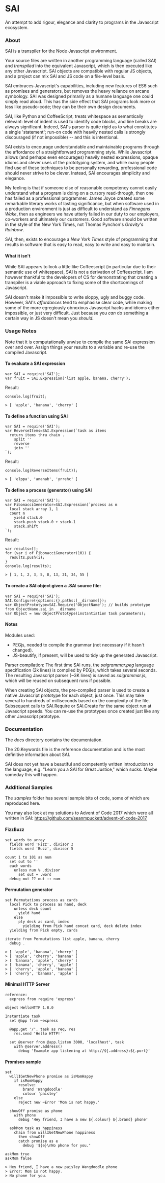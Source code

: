 # SAI
An attempt to add rigour, elegance and clarity to programs in the Javascript ecosystem.

### About

SAI is a transpiler for the Node Javascript environment. 

Your source files are written in another programming language (called SAI) and _transpiled_ into the equivalent Javascript, which is then executed like any other Javascript. SAI objects are compatible with regular JS objects, and a project can mix SAI and JS code on a file-level basis. 

SAI embraces Javascript's capabilities, including new features of ES6 such as promises and generators, but removes the heavy reliance on arcane symbology. SAI was designed primarily as a humane language one could simply read aloud. This has the side effect that SAI programs look more or less like pseudo-code; they can be their own design documents.

SAI, like Python and CoffeeScript, treats whitespace as semantically relevant: level of indent is used to identify code blocks, and line breaks are always significant. Indeed, SAI's parser is quite rigid as to what constitutes a single 'statement'; run-on code with heavily nested calls is strongly discouraged (if not impossible) -- and this is intentional.

SAI exists to encourage understandable and maintainable programs through the affordance of a straightforward programming style. While Javascript allows (and perhaps even encourages) heavily nested expressions, opaque idioms and clever uses of the prototyping system, and while many people find use of these techniques to be personally rewarding, professional code should never strive to be clever. Instead, SAI encourages simplicity and elegance.

My feeling is that if someone else of reasonable competency cannot easily understand what a program is doing on a cursory read-through, then one has failed as a professional programmer. James Joyce created some remarkable literary works of lasting significance, but when software used in a production environment is just as difficult to understand as _Finnegans Wake_, then as engineers we have utterly failed in our duty to our employers, co-workers and ultimately our customers. Good software should be written in the style of the New York Times, not Thomas Pynchon's _Gravity's Rainbow_. 

SAI, then, exists to encourage a _New York Times_ style of programming that results in software that is easy to read, easy to write and easy to maintain. 

#### What it isn't

While SAI appears to look a little like Coffeescript (in particular due to their semantic use of whitespace), SAI is not a derivation of Coffeescript. I am however thankful to the developers of CS for demonstrating that creating a transpiler is a viable approach to fixing some of the shortcomings of Javascript. 

SAI doesn't make it impossible to write sloppy, ugly and buggy code.  However, SAI's _affordances_ tend to emphasise clear code, while making some of the more egregiously obnoxious Javascript hacks and idioms either impossible, or just very difficult. Just because you _can_ do something a certain way in JS doesn't mean you _should_.


### Usage Notes

Note that it is computationally unwise to compile the same SAI expression over and over. Assign things your results to a variable and re-use the compiled Javascript.

#### To evaluate a SAI expression

    var SAI = require('SAI');
    var fruit = SAI.Expression('list apple, banana, cherry');

Result:

    console.log(fruit);
    
    > [ 'apple', 'banana', 'cherry' ]

#### To define a function using SAI

    var SAI = require('SAI');
    var ReverseItems=SAI.Expression(`task as items
      return items thru chain .
        split ''
        reverse
        join ''
    `);

Result:
    
    console.log(ReverseItems(fruit));
    
    > [ 'elppa', 'ananab', 'yrrehc' ]

#### To define a process (generator) using SAI

    var SAI = require('SAI');
    var FibonacciGenerator=SAI.Expression(`process as n
      local stack array 1, 1
      count n
        yield stack.0
        stack.push stack.0 + stack.1
        stack.shift
    `);

Result:

    var results=[];
    for (var i of FibonacciGenerator(10)) {
      results.push(i);
    }
    console.log(results);
    
    > [ 1, 1, 2, 3, 5, 8, 13, 21, 34, 55 ]
    


#### To create a SAI object given a .SAI source file:

    var SAI = require('SAI');
    SAI.Configure({options:{},paths:[__dirname]});
    var ObjectPrototype=SAI.Require('ObjectName'); // builds prototype from ObjectName.sai in __dirname
    var Object = new ObjectPrototype(instantiation task parameters);

    
#### Notes

Modules used: 
- PEGjs, needed to compile the grammar (not necessary if it hasn't changed).
- JS-beautify, if present, will be used to tidy up the generated Javascript. 

Parser compilation: The first time SAI runs, the *saigrammar.peg* language specification (2k lines) is compiled by PEGjs, which takes several seconds. The resulting Javascript parser (~3K lines) is saved as *saigrammar.js*, which will be reused on subsequent runs if possible.

When creating SAI objects, the pre-compiled parser is used to create a native Javascript prototype for each object, just once. This may take several to hundreds of milliseconds based on the complexity of the file. Subsequent calls to SAI.Require or SAI.Create for the same object run at Javascript speeds. You can re-use the prototypes once created just like any other Javascript prototype. 


### Documentation

The _docs_ directory contains the documentation.  

The 20.Keywords file is the reference documentation and is the most definitive information about SAI.

SAI does not yet have a beautiful and competently written introduction to the language, e.g. "Learn you a SAI for Great Justice," which sucks. Maybe someday this will happen.

### Additional Samples

The _samples_ folder has several sample bits of code, some of which are reproduced here.

You may also look at my solutions to Advent of Code 2017 which were all written in SAI: https://github.com/seanmpuckett/advent-of-code-2017



#### FizzBuzz

    set words to array
      fields word 'Fizz', divisor 3
      fields word 'Buzz', divisor 5
    
    count 1 to 101 as num
      set out to ''
      each words
        unless num % .divisor
          set out + .word
      debug out ?? out :: num

#### Permutation generator

    set Permutations process as cards
      local Pick to process as hand, deck
        unless deck count
          yield hand
        else
          ply deck as card, index
            yielding from Pick hand concat card, deck delete index
      yielding from Pick empty, cards

    iterate from Permutations list apple, banana, cherry
      debug .
      
    > [ 'apple', 'banana', 'cherry' ]
    > [ 'apple', 'cherry', 'banana' ]
    > [ 'banana', 'apple', 'cherry' ]
    > [ 'banana', 'cherry', 'apple' ]
    > [ 'cherry', 'apple', 'banana' ]
    > [ 'cherry', 'banana', 'apple' ]

#### Minimal HTTP Server

    reference:
      express from require 'express'

    object HelloHTTP 1.0.0

    Instantiate task
      set @app from ~express
  
      @app.get '/', task as req, res
        res.send 'Hello HTTP!'

      set @server from @app.listen 3000, 'localhost', task
        with @server.address()
          debug 'Example app listening at http://${.address}:${.port}'       
      
   
#### Promises sample

    set 
      willIGetNewPhone promise as isMomHappy
        if isMomHappy
          resolve:
            brand 'Wangdoodle'
            colour 'paisley'
        else
          reject new ~Error 'Mom is not happy.'
    
      showOff promise as phone
        with phone
          debug 'Hey friend, I have a new ${.colour} ${.brand} phone'
  
      askMom task as happiness
        chain from willIGetNewPhone happiness
          then showOff
          catch promise as e
            debug '${e}\nNo phone for you.'
      
    askMom true
    askMom false
    
    > Hey friend, I have a new paisley Wangdoodle phone
    > Error: Mom is not happy.
    > No phone for you.
    
